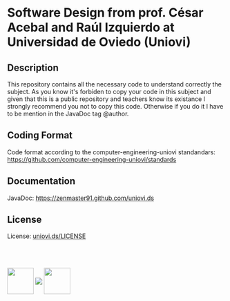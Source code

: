 # Software Design from prof. César Acebal and Raúl Izquierdo at Universidad de Oviedo (Uniovi)

## Description 
This repository contains all the necessary code to understand correctly the subject. As you know it's forbiden to copy your code in this subject and given that this is a public repository and teachers know its existance I strongly recommend you not to copy this code. Otherwise if you do it I have to be mention in the JavaDoc tag @author.

## Coding Format
Code format according to the computer-engineering-uniovi standandars: https://github.com/computer-engineering-uniovi/standards

## Documentation
JavaDoc: https://zenmaster91.github.com/uniovi.ds

## License
License: [uniovi.ds/LICENSE](https://github.com/ZenMaster91/uniovi.ds/blob/master/LICENSE)

<br>
<br>
<br>
<img src="http://es.creativecommons.org/blog/wp-content/uploads/2013/04/by-nc.eu_petit.png" height="61" align="middle">
<img src="https://github.com/computer-engineering-uniovi/standars/blob/master/ovicomputing@small.png" align="middle">
<img src="https://s3-eu-west-1.amazonaws.com/guille.uniovi/Files/Guill_io-logo%40color.png" height="61" align="middle">

